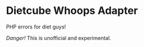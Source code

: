 # Dietcube Whoops Adapter

PHP errors for diet guys!

*Danger!* This is unofficial and experimental.
